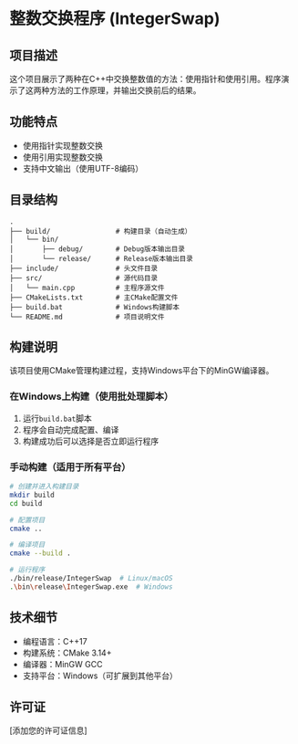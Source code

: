 # 整数交换程序 (IntegerSwap)

## 项目描述
这个项目展示了两种在C++中交换整数值的方法：使用指针和使用引用。程序演示了这两种方法的工作原理，并输出交换前后的结果。

## 功能特点
- 使用指针实现整数交换
- 使用引用实现整数交换
- 支持中文输出（使用UTF-8编码）

## 目录结构
```
.
├── build/                # 构建目录（自动生成）
│   └── bin/
│       ├── debug/        # Debug版本输出目录
│       └── release/      # Release版本输出目录
├── include/              # 头文件目录
├── src/                  # 源代码目录
│   └── main.cpp          # 主程序源文件
├── CMakeLists.txt        # 主CMake配置文件
├── build.bat             # Windows构建脚本
└── README.md             # 项目说明文件
```

## 构建说明
该项目使用CMake管理构建过程，支持Windows平台下的MinGW编译器。

### 在Windows上构建（使用批处理脚本）
1. 运行`build.bat`脚本
2. 程序会自动完成配置、编译
3. 构建成功后可以选择是否立即运行程序

### 手动构建（适用于所有平台）
```bash
# 创建并进入构建目录
mkdir build
cd build

# 配置项目
cmake ..

# 编译项目
cmake --build .

# 运行程序
./bin/release/IntegerSwap  # Linux/macOS
.\bin\release\IntegerSwap.exe  # Windows
```

## 技术细节
- 编程语言：C++17
- 构建系统：CMake 3.14+
- 编译器：MinGW GCC
- 支持平台：Windows（可扩展到其他平台）

## 许可证
[添加您的许可证信息] 